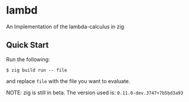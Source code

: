 # lambd
An Implementation of the lambda-calculus in zig

## Quick Start

Run the following:
```shell
$ zig build run -- file
```
and replace `file` with the file you want to evaluate.

NOTE: zig is still in beta. The version used is: `0.11.0-dev.3747+7b5bd3a93`
